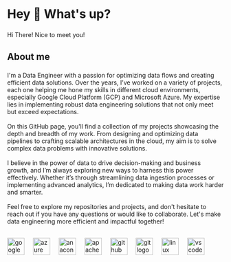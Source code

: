 <h1 align="left">Hey 👋 What's up?</h1>

###

<p align="left">Hi There! Nice to meet you!</p>

###

<h2 align="left">About me</h2>

###

<p align="left">I'm a Data Engineer with a passion for optimizing data flows and creating efficient data solutions. Over the years, I’ve worked on a variety of projects, each one helping me hone my skills in different cloud environments, especially Google Cloud Platform (GCP) and Microsoft Azure. My expertise lies in implementing robust data engineering solutions that not only meet but exceed expectations.<br><br>On this GitHub page, you'll find a collection of my projects showcasing the depth and breadth of my work. From designing and optimizing data pipelines to crafting scalable architectures in the cloud, my aim is to solve complex data problems with innovative solutions. <br><br>I believe in the power of data to drive decision-making and business growth, and I’m always exploring new ways to harness this power effectively. Whether it’s through streamlining data ingestion processes or implementing advanced analytics, I’m dedicated to making data work harder and smarter.<br><br>Feel free to explore my repositories and projects, and don't hesitate to reach out if you have any questions or would like to collaborate. Let's make data engineering more efficient and impactful together!</p>

###

<h2 align="left"></h2>

###

<div align="left">
  <img src="https://cdn.jsdelivr.net/gh/devicons/devicon/icons/googlecloud/googlecloud-original.svg" height="40" alt="googlecloud logo"  />
  <img width="12" />
  <img src="https://cdn.jsdelivr.net/gh/devicons/devicon/icons/azure/azure-original.svg" height="40" alt="azure logo"  />
  <img width="12" />
  <img src="https://cdn.jsdelivr.net/gh/devicons/devicon/icons/anaconda/anaconda-original.svg" height="40" alt="anaconda logo"  />
  <img width="12" />
  <img src="https://cdn.jsdelivr.net/gh/devicons/devicon/icons/apache/apache-original.svg" height="40" alt="apache logo"  />
  <img width="12" />
  <img src="https://cdn.jsdelivr.net/gh/devicons/devicon/icons/github/github-original.svg" height="40" alt="github logo"  />
  <img width="12" />
  <img src="https://cdn.jsdelivr.net/gh/devicons/devicon/icons/git/git-original.svg" height="40" alt="git logo"  />
  <img width="12" />
  <img src="https://cdn.jsdelivr.net/gh/devicons/devicon/icons/linux/linux-original.svg" height="40" alt="linux logo"  />
  <img width="12" />
  <img src="https://cdn.jsdelivr.net/gh/devicons/devicon/icons/vscode/vscode-original.svg" height="40" alt="vscode logo"  />
</div>

###
